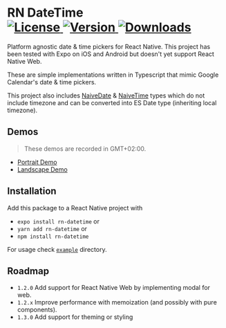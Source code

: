 <h1>
RN DateTime
<br />
<a href="https://www.npmjs.com/package/rn-datetime">
<img src="https://img.shields.io/npm/l/rn-datetime.svg" alt="License">
</a>
<a href="https://www.npmjs.com/package/rn-datetime">
<img src="https://img.shields.io/npm/v/rn-datetime.svg" alt="Version">
</a>
<a href="https://npmcharts.com/compare/rn-datetime?minimal=true">
<img src="https://img.shields.io/npm/dm/rn-datetime.svg" alt="Downloads">
</a>
</h1>

Platform agnostic date & time pickers for React Native.
This project has been tested with Expo on iOS and Android but doesn't yet support React Native Web.

These are simple implementations written in Typescript that mimic Google Calendar's date & time pickers.

This project also includes
[NaiveDate](https://gitlab.com/rasmusmerzin/rn-datetime/-/blob/master/src/NaiveDate.ts) &
[NaiveTime](https://gitlab.com/rasmusmerzin/rn-datetime/-/blob/master/src/NaiveTime.ts) types
which do not include timezone and can be converted into ES Date type (inheriting local timezone).

## Demos

> These demos are recorded in GMT+02:00.

- [Portrait Demo](https://gitlab.com/rasmusmerzin/rn-datetime/-/raw/master/demo-portrait.gif)
- [Landscape Demo](https://gitlab.com/rasmusmerzin/rn-datetime/-/raw/master/demo-landscape.gif)

## Installation

Add this package to a React Native project with

- `expo install rn-datetime` or
- `yarn add rn-datetime` or
- `npm install rn-datetime`

For usage check [`example`](https://gitlab.com/rasmusmerzin/rn-datetime/-/blob/master/example) directory.

## Roadmap

- `1.2.0` Add support for React Native Web by implementing modal for web.
- `1.2.x` Improve performance with memoization (and possibly with pure components).
- `1.3.0` Add support for theming or styling
